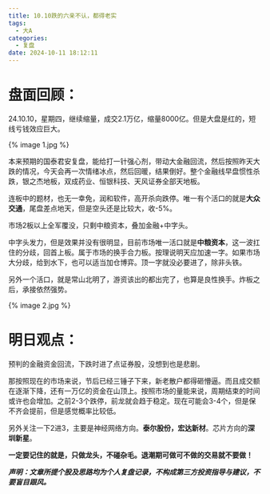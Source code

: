 ```yaml
---
title: 10.10跌的六亲不认，都得老实
tags:
  - 大A
categories:
  - 复盘
date: 2024-10-11 18:12:11
---
```




# 盘面回顾：

24.10.10，星期四，继续缩量，成交2.1万亿，缩量8000亿。但是大盘是红的，短线亏钱效应巨大。

{% image 1.jpg %}

本来预期的国泰君安复盘，能给打一针强心剂，带动大金融回流，然后按照昨天大跌的情况，今天会再一次情绪冰点，然后回暖，结果倒好。整个金融线早盘惯性杀跌，银之杰地板，双成药业、恒银科技、天风证券全部天地板。

连板中的题材，也无一幸免，润和软件，高开杀向跌停。唯一有个活口的就是**大众交通**，尾盘差点地天，但是空头还是比较大，收-5%。

市场2板以上全军覆没，只剩中粮资本，叠加金融+中字头。

中字头发力，但是效果并没有很明显，目前市场唯一活口就是**中粮资本**，这一波扛住的分歧，回首上板。属于市场的换手合力板。按理说明天应加速一字。如果市场大分歧，给到水下，也可以适当加仓博弈。顶一字就没必要进了，除非头铁。

另外一个活口，就是常山北明了，游资该出的都出完了，也算是良性换手。炸板之后，承接依然强势。



{% image 2.jpg %}



# 明日观点：

预判的金融资金回流，下跌时进了点证券股，没想到也是悲剧。

那按照现在的市场来说，节后已经三锤子下来，新老散户都得砸懵逼。而且成交额在逐渐下降，还有一万亿的资金在山顶上。按照市场的量能来说，周期结束的时间或许也会增加。之前2-3个跌停，前龙就会趋于稳定。现在可能会3-4个，但是保不齐会提前，但是感觉概率比较低。

另外关注一下2进3，主要是神经网络方向。**泰尔股份，宏达新材**。芯片方向的**深圳新星**。





**一定要记住的就是，只做龙头，不碰杂毛。退潮期可做可不做的交易就不要做！**



***声明：文章所提个股及思路均为个人复盘记录，不构成第三方投资指导与建议，不要盲目跟风。***
